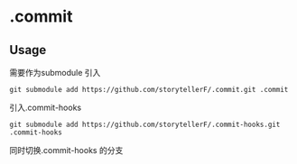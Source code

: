 # .commit

## Usage

需要作为submodule 引入

```shell
git submodule add https://github.com/storytellerF/.commit.git .commit
```

引入.commit-hooks

```shell
git submodule add https://github.com/storytellerF/.commit-hooks.git .commit-hooks
```

同时切换.commit-hooks 的分支
